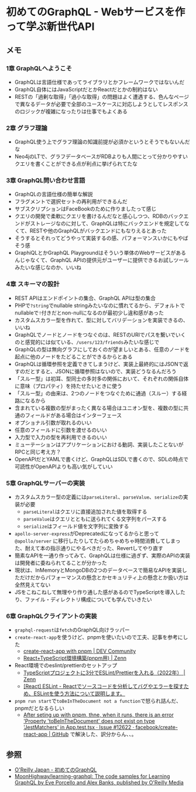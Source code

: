 # 初めてのGraphQL - Webサービスを作って学ぶ新世代API

## メモ

### 1章 GraphQLへようこそ

- GraphQLは言語仕様であってライブラリとかフレームワークではないんだ
- GraphQL自体にはJavaScriptだとかReactだとかの制約はない
- RESTの「過剰な取得」「過小な取得」の問題はよく遭遇する、色んなページで異なるデータが必要で全部のユースケースに対応しようとしてレスポンスのロジックが複雑になったりは仕事でもよくある

### 2章 グラフ理論

- GraphQL使う上でグラフ理論の知識前提が必須かというとそうでもないんだな
- Neo4jのLTで、グラフデータベースがRDBよりも人間にとって分かりやすいクエリを書くことができる点が利点に挙げられてたな

### 3章 GraphQL問い合わせ言語

- GraphQLの言語仕様の簡単な解説
- フラグメントで選択セットの再利用ができるんだ
- サブスクリプションはFaceBookのために作りましたって感じ
- クエリの開発で柔軟にクエリを書けるんだなと感心しつつ、RDBのバックエンドがストレージなのに対して、GraphQLは特にバックエンドを規定してなくて、RESTや他のGraphQLがバックエンドにもなりえるとあった
- そうするとそれってどうやって実装するの感、パフォーマンスいかにもやばそう感
- GraphiQLとかGraphQL Playgroundはそういう単体のWebサービスがあるんじゃなくて、GraphQL APIの提供元がユーザーに提供できるお試しツールみたいな感じなのか、いいね

### 4章 スキーマの設計

- REST APIはエンドポイントの集合、GraphQL APIは型の集合
- PHPで`?string`でnullable stringみたいなのに慣れてるから、デフォルトでnullableで`!`付きだとnon-nullになるのが最初少し違和感があった
- カスタムスカラー型を作れて、型に対してバリデーションを実装できるの、いいね
- GraphQLでノードとノードをつなぐのは、RESTのURIでパスを繋いでいくのと感覚的には似ている、`/users/123/friends`みたいな感じで
- GraphQLの型は無向グラフにしておくのが望ましいとある、任意のノードを起点に他のノードをたどることができるからとある
- GraphQLは循環参照を定義できてしまうけど、実装上最終的にはJSONで返すのだとすると、JSONに循環参照はないので、実装どうなるんだろう
- 「スルー型」は初耳、型同士の多対多の関係において、それぞれの関係自体に意味（プロパティ）を持たせたいときに使う
- 「スルー型」の由来は、2つのノードをつなぐために通過（スルー）する経路になるから
- 含まれている複数の型がまったく異なる場合はユニオン型を、複数の型に共通のフィールドがある場合はインターフェース
- オプショナル引数が取れるのいい
- 任意のフィールドに引数を渡せるのいい
- 入力型で入力の型を再利用できるのいい
- ミューテーションはアプリケーションにおける動詞、実装したことないがRPCと同じ考え方？
- OpenAPIだとYAMLで書くけど、GraphQLはSDLで書くので、SDLの時点で可読性がOpenAPIよりも高い気がしていい

### 5章 GraphQLサーバーの実装

- カスタムスカラー型の定義には`parseLiteral`、`parseValue`、`serialize`の実装が必要
  - `parseLiteral`はクエリに直接追加された値を取得する
  - `parseValue`はクエリとともに送られてくる文字列をパースする
  - `serialize`はフィールド値を文字列に変換する
- `apollo-server-express`がDeprecatedになってるからと思って`@apollo/server`
  に移行したりしてたらめちゃめちゃ時間消費してしまった、耐えて本の指示通りにやるべきだった、Revertしてやり直す
- 簡素なAPIを一通り作ってみて、GraphQLは仕様に過ぎず、実際のAPIの実装は開発者に委ねられてることが分かった
- 現状は、InMemoryとMongoDBの2つのデータベースで簡易なAPIを実装しただけだからパフォーマンスの懸念とかセキュリティ上の懸念とか扱い方は全然見えてない
- JSをこねこねして無理やり作り通した感があるのでTypeScriptを導入したり、ファイル・ディレクトリ構成についても学んでいきたい

### 6章 GraphQLクライアントの実装

- `graphql-request`は`fetch`のGraphQL向けラッパー
- `create-react-app`を使うけど、pnpmを使いたいので工夫、記事を参考にした
  - [create-react-app with pnpm | DEV Community](https://dev.to/lico/set-up-create-react-app-using-pnpm-nji)
  - [React+TypeScript環境構築(pnpm用) | Zenn](https://zenn.dev/kage1020/articles/0dd1ecc13c78be)
- React環境でのeslint/prettierのセットアップ
  - [TypeScriptプロジェクトに3分でESLint/Prettierを入れる（2022年） | Zenn](https://zenn.dev/sumiren/articles/97e19ebcce8197)
  - [[React] ESLint - Reactでソースコードを分析してバグやエラーを探すため、ESLintを使う方法について説明します。](https://dev-yakuza.posstree.com/react/eslint/)
- `pnpm run start`で`toBeInTheDocument not a function`で怒られ詰んだ、pnpmだとなるらしい
  - [After seting up with pnpm, thne, when it runs, there is an error 'Property 'toBeInTheDocument' does not exist on type 'JestMatchers<HTMLElement>' in App.test.tsx · Issue #12622 · facebook/create-react-app | GitHub](https://github.com/facebook/create-react-app/issues/12622)
    で解決した、訳分からん、、。

## 参照

- [O'Reilly Japan - 初めてのGraphQL](https://www.oreilly.co.jp/books/9784873118932/)
- [MoonHighway/learning-graphql: The code samples for Learning GraphQL by Eve Porcello and Alex Banks, published by O'Reilly Media](https://github.com/MoonHighway/learning-graphql)

